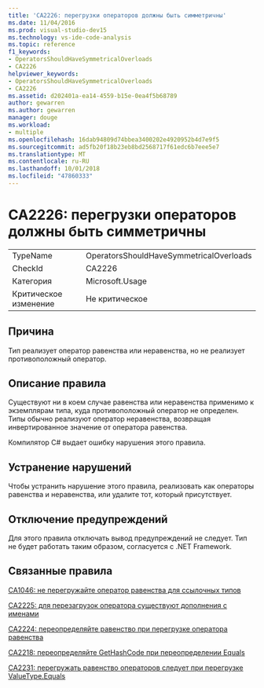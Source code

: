 ```yaml
---
title: 'CA2226: перегрузки операторов должны быть симметричны'
ms.date: 11/04/2016
ms.prod: visual-studio-dev15
ms.technology: vs-ide-code-analysis
ms.topic: reference
f1_keywords:
- OperatorsShouldHaveSymmetricalOverloads
- CA2226
helpviewer_keywords:
- OperatorsShouldHaveSymmetricalOverloads
- CA2226
ms.assetid: d202401a-ea14-4559-b15e-0ea4f5b68789
author: gewarren
ms.author: gewarren
manager: douge
ms.workload:
- multiple
ms.openlocfilehash: 16dab94809d74bbea3400202e4920952b4d7e9f5
ms.sourcegitcommit: ad5fb20f18b23eb8bd2568717f61edc6b7eee5e7
ms.translationtype: MT
ms.contentlocale: ru-RU
ms.lasthandoff: 10/01/2018
ms.locfileid: "47860333"
---
```

# <a name="ca2226-operators-should-have-symmetrical-overloads"></a>CA2226: перегрузки операторов должны быть симметричны
|||
|-|-|
|TypeName|OperatorsShouldHaveSymmetricalOverloads|
|CheckId|CA2226|
|Категория|Microsoft.Usage|
|Критическое изменение|Не критическое|

## <a name="cause"></a>Причина
 Тип реализует оператор равенства или неравенства, но не реализует противоположный оператор.

## <a name="rule-description"></a>Описание правила
 Существуют ни в коем случае равенства или неравенства применимо к экземплярам типа, куда противоположный оператор не определен. Типы обычно реализуют оператор неравенства, возвращая инвертированное значение от оператора равенства.

 Компилятор C# выдает ошибку нарушения этого правила.

## <a name="how-to-fix-violations"></a>Устранение нарушений
 Чтобы устранить нарушение этого правила, реализовать как операторы равенства и неравенства, или удалите тот, который присутствует.

## <a name="when-to-suppress-warnings"></a>Отключение предупреждений
 Для этого правила отключать вывод предупреждений не следует. Тип не будет работать таким образом, согласуется с .NET Framework.

## <a name="related-rules"></a>Связанные правила
 [CA1046: не перегружайте оператор равенства для ссылочных типов](../code-quality/ca1046-do-not-overload-operator-equals-on-reference-types.md)

 [CA2225: для перезагрузок оператора существуют дополнения с именами](../code-quality/ca2225-operator-overloads-have-named-alternates.md)

 [CA2224: переопределяйте равенство при перегрузке оператора равенства](../code-quality/ca2224-override-equals-on-overloading-operator-equals.md)

 [CA2218: переопределяйте GetHashCode при переопределении Equals](../code-quality/ca2218-override-gethashcode-on-overriding-equals.md)

 [CA2231: перегружать равенство операторов следует при перегрузке ValueType.Equals](../code-quality/ca2231-overload-operator-equals-on-overriding-valuetype-equals.md)